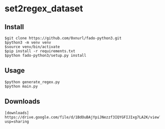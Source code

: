 # set2regex_dataset


## Install 
    $git clone https://github.com/0xnurl/fado-python3.git
    $python3 -m venv venv
    $source venv/bin/activate
    $pip install -r requirements.txt
    $python fado-python3/setup.py install

## Usage 
    $python generate_regex.py
    $python main.py


## Downloads
    [downloads] https://drive.google.com/file/d/1BdOuBAjYpiJNezzf3IQYGFIJIxg7LA2K/view?usp=sharing
